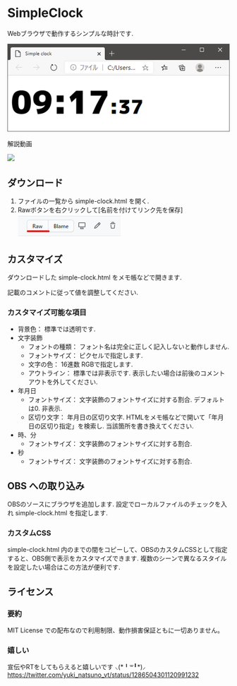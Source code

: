 # SimpleClock
Webブラウザで動作するシンプルな時計です.

![Preview Image](./doc/doc00.png)

解説動画

[![](https://img.youtube.com/vi/wNfoZsM_CDo/0.jpg)](https://www.youtube.com/watch?v=wNfoZsM_CDo)

## ダウンロード
1. ファイルの一覧から simple-clock.html を開く.
2. Rawボタンを右クリックして[名前を付けてリンク先を保存]![Preview Image](./doc/doc01.png)

## カスタマイズ
ダウンロードした simple-clock.html をメモ帳などで開きます.

記載のコメントに従って値を調整してください.

### カスタマイズ可能な項目
- 背景色： 標準では透明です.
- 文字装飾
  - フォントの種類： フォント名は完全に正しく記入しないと動作しません.
  - フォントサイズ： ピクセルで指定します.
  - 文字の色： 16進数 RGBで指定します.
  - アウトライン： 標準では非表示です. 表示したい場合は前後のコメントアウトを外してください.　
- 年月日
  - フォントサイズ： 文字装飾のフォントサイズに対する割合. デフォルトは0. 非表示.
  - 区切り文字： 年月日の区切り文字. HTMLをメモ帳などで開いて「年月日の区切り指定」を検索し. 当該箇所を書き換えてください.
- 時、分
  - フォントサイズ： 文字装飾のフォントサイズに対する割合.
- 秒
  - フォントサイズ： 文字装飾のフォントサイズに対する割合.

## OBS への取り込み
OBSのソースにブラウザを追加します. 設定でローカルファイルのチェックを入れ simple-clock.html を指定します.

### カスタムCSS
simple-clock.html 内の<style>から</style>までの間をコピーして、OBSのカスタムCSSとして指定すると、OBS側で表示をカスタマイズできます.
複数のシーンで異なるスタイルを設定したい場合はこの方法が便利です.

## ライセンス
### 要約
MIT License での配布なので利用制限、動作損害保証ともに一切ありません。
### 嬉しい
宣伝やRTをしてもらえると嬉しいです ⸜(\*╹꒳╹\*)⸝
https://twitter.com/yuki_natsuno_vt/status/1286504301120991232
